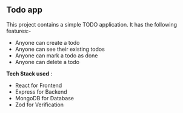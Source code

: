 ## Todo app

This project contains a simple TODO application. 
It has the following features:-

- Anyone can create a todo
- Anyone can see their existing todos
- Anyone can mark a todo as done
- Anyone can delete a todo

**Tech Stack used** :
- React for Frontend
- Express for Backend 
- MongoDB for Database
- Zod for Verification
